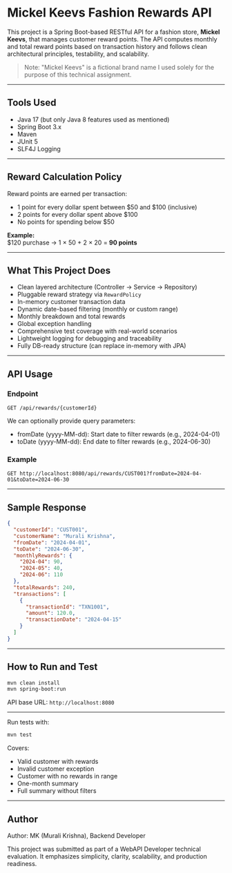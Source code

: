 # Mickel Keevs Fashion Rewards API
This project is a Spring Boot-based RESTful API for a fashion store, **Mickel Keevs**, that manages customer reward points. The API computes monthly and total reward points based on transaction history and follows clean architectural principles, testability, and scalability.
> Note: "Mickel Keevs" is a fictional brand name I used solely for the purpose of this technical assignment.
---

## Tools Used

- Java 17 (but only Java 8 features used as mentioned)
- Spring Boot 3.x
- Maven
- JUnit 5
- SLF4J Logging

---

## Reward Calculation Policy

Reward points are earned per transaction:

- 1 point for every dollar spent between $50 and $100 (inclusive)
- 2 points for every dollar spent above $100
- No points for spending below $50

**Example:**  
$120 purchase → 1 × 50 + 2 × 20 = **90 points**

---

## What This Project Does

- Clean layered architecture (Controller → Service → Repository)
- Pluggable reward strategy via `RewardPolicy`
- In-memory customer transaction data
- Dynamic date-based filtering (monthly or custom range)
- Monthly breakdown and total rewards
- Global exception handling
- Comprehensive test coverage with real-world scenarios
- Lightweight logging for debugging and traceability
- Fully DB-ready structure (can replace in-memory with JPA)

---

## API Usage

### Endpoint
```
GET /api/rewards/{customerId}
```

We can optionally provide query parameters:
- fromDate (yyyy-MM-dd): Start date to filter rewards (e.g., 2024-04-01)
- toDate (yyyy-MM-dd): End date to filter rewards (e.g., 2024-06-30)

### Example
```
GET http://localhost:8080/api/rewards/CUST001?fromDate=2024-04-01&toDate=2024-06-30
```

---

## Sample Response

```json
{
  "customerId": "CUST001",
  "customerName": "Murali Krishna",
  "fromDate": "2024-04-01",
  "toDate": "2024-06-30",
  "monthlyRewards": {
    "2024-04": 90,
    "2024-05": 40,
    "2024-06": 110
  },
  "totalRewards": 240,
  "transactions": [
    {
      "transactionId": "TXN1001",
      "amount": 120.0,
      "transactionDate": "2024-04-15"
    }
  ]
}
```

---

## How to Run and Test

```bash
mvn clean install
mvn spring-boot:run
```

API base URL: `http://localhost:8080`

---

Run tests with:

```bash
mvn test
```

Covers:
- Valid customer with rewards
- Invalid customer exception
- Customer with no rewards in range
- One-month summary
- Full summary without filters

---

## Author

Author: MK (Murali Krishna), Backend Developer

This project was submitted as part of a WebAPI Developer technical evaluation. It emphasizes simplicity, clarity, scalability, and production readiness.
